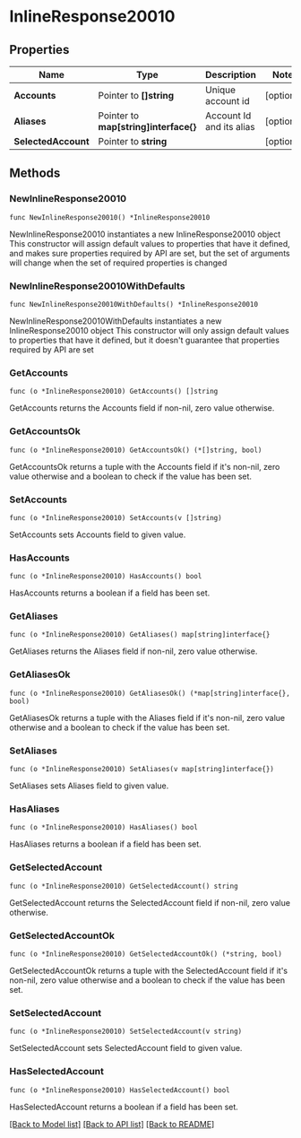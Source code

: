 # InlineResponse20010

## Properties

Name | Type | Description | Notes
------------ | ------------- | ------------- | -------------
**Accounts** | Pointer to **[]string** | Unique account id | [optional] 
**Aliases** | Pointer to **map[string]interface{}** | Account Id and its alias | [optional] 
**SelectedAccount** | Pointer to **string** |  | [optional] 

## Methods

### NewInlineResponse20010

`func NewInlineResponse20010() *InlineResponse20010`

NewInlineResponse20010 instantiates a new InlineResponse20010 object
This constructor will assign default values to properties that have it defined,
and makes sure properties required by API are set, but the set of arguments
will change when the set of required properties is changed

### NewInlineResponse20010WithDefaults

`func NewInlineResponse20010WithDefaults() *InlineResponse20010`

NewInlineResponse20010WithDefaults instantiates a new InlineResponse20010 object
This constructor will only assign default values to properties that have it defined,
but it doesn't guarantee that properties required by API are set

### GetAccounts

`func (o *InlineResponse20010) GetAccounts() []string`

GetAccounts returns the Accounts field if non-nil, zero value otherwise.

### GetAccountsOk

`func (o *InlineResponse20010) GetAccountsOk() (*[]string, bool)`

GetAccountsOk returns a tuple with the Accounts field if it's non-nil, zero value otherwise
and a boolean to check if the value has been set.

### SetAccounts

`func (o *InlineResponse20010) SetAccounts(v []string)`

SetAccounts sets Accounts field to given value.

### HasAccounts

`func (o *InlineResponse20010) HasAccounts() bool`

HasAccounts returns a boolean if a field has been set.

### GetAliases

`func (o *InlineResponse20010) GetAliases() map[string]interface{}`

GetAliases returns the Aliases field if non-nil, zero value otherwise.

### GetAliasesOk

`func (o *InlineResponse20010) GetAliasesOk() (*map[string]interface{}, bool)`

GetAliasesOk returns a tuple with the Aliases field if it's non-nil, zero value otherwise
and a boolean to check if the value has been set.

### SetAliases

`func (o *InlineResponse20010) SetAliases(v map[string]interface{})`

SetAliases sets Aliases field to given value.

### HasAliases

`func (o *InlineResponse20010) HasAliases() bool`

HasAliases returns a boolean if a field has been set.

### GetSelectedAccount

`func (o *InlineResponse20010) GetSelectedAccount() string`

GetSelectedAccount returns the SelectedAccount field if non-nil, zero value otherwise.

### GetSelectedAccountOk

`func (o *InlineResponse20010) GetSelectedAccountOk() (*string, bool)`

GetSelectedAccountOk returns a tuple with the SelectedAccount field if it's non-nil, zero value otherwise
and a boolean to check if the value has been set.

### SetSelectedAccount

`func (o *InlineResponse20010) SetSelectedAccount(v string)`

SetSelectedAccount sets SelectedAccount field to given value.

### HasSelectedAccount

`func (o *InlineResponse20010) HasSelectedAccount() bool`

HasSelectedAccount returns a boolean if a field has been set.


[[Back to Model list]](../README.md#documentation-for-models) [[Back to API list]](../README.md#documentation-for-api-endpoints) [[Back to README]](../README.md)


